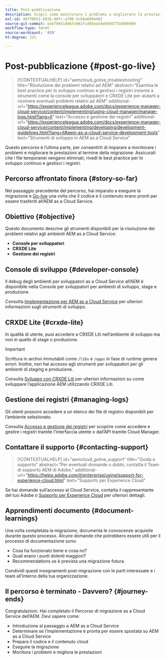 ```yaml
---
title: Post-pubblicazione
description: Scopri come monitorare i problemi e migliorare le prestazioni
exl-id: 487f0b51-501b-48fc-a796-3cb8a6d64462
source-git-commit: a3e79441d46fa961fcd05ea54e84957754890d69
workflow-type: tm+mt
source-wordcount: '459'
ht-degree: 22%

---
```


# Post-pubblicazione {#post-go-live}

>[!CONTEXTUALHELP]
>id="aemcloud_golive_troubleshooting"
>title="Risoluzione dei problemi relativi ad AEM"
>abstract="Esamina le best practice per lo sviluppo continuo e gestisci i registri insieme a strumenti come la console per sviluppatori e CRXDE Lite per aiutarti a risolvere eventuali problemi relativi ad AEM"
>additional-url="https://experienceleague.adobe.com/docs/experience-manager-cloud-service/content/implementing/using-cloud-manager/manage-logs.html?lang=it" text="Accesso e gestione dei registri"
>additional-url="https://experienceleague.adobe.com/docs/experience-manager-cloud-service/content/implementing/developing/development-guidelines.html?lang=it#aem-as-a-cloud-service-development-tools" text="Strumenti di sviluppo in AEM as a Cloud Service"

Questo percorso è l’ultima parte, per consentirti di imparare a monitorare i problemi e migliorare le prestazioni al termine della migrazione. Assicurati che i file temporanei vengano eliminati, rivedi le best practice per lo sviluppo continuo e gestisci i registri.

## Percorso affrontato finora {#story-so-far}

Nel passaggio precedente del percorso, hai imparato a eseguire la migrazione e [Go-live](/help/journey-migration/go-live.md) una volta che il codice e il contenuto erano pronti per essere trasferiti all’AEM as a Cloud Service.

## Obiettivo {#objective}

Questo documento descrive gli strumenti disponibili per la risoluzione dei problemi relativi agli ambienti AEM as a Cloud Service:

* **Console per sviluppatori**
* **CRXDE Lite**
* **Gestione dei registri**

## Console di sviluppo {#developer-console}

Il debug degli ambienti per sviluppatori as a Cloud Service all’AEM è disponibile nella Console per sviluppatori per ambienti di sviluppo, stage e produzione.

Consulta [Implementazione per AEM as a Cloud Service](/help/implementing/developing/introduction/development-guidelines.md#aem-as-a-cloud-service-development-tools) per ulteriori informazioni sugli strumenti di sviluppo.

## CRXDE Lite {#crxde-lite}

In qualità di utente, puoi accedere a CRXDE Liti nell’ambiente di sviluppo ma non in quello di stage o produzione.

>[!IMPORTANT]
>Scrittura in archivi immutabili come `/libs` e `/apps` in fase di runtime genera errori. Inoltre, non hai accesso agli strumenti per sviluppatori per gli ambienti di staging e produzione.

Consulta [Sviluppo con CRXDE Liti](/help/implementing/developing/tools/crxde.md) per ulteriori informazioni su come sviluppare l’applicazione AEM utilizzando CRXDE Liti.

## Gestione dei registri {#managing-logs}

Gli utenti possono accedere a un elenco dei file di registro disponibili per l’ambiente selezionato.

Consulta [Accesso e gestione dei registri](/help/implementing/cloud-manager/manage-logs.md) per scoprire come accedere e gestire i registri tramite l’interfaccia utente o dall’API tramite Cloud Manager.

## Contattare il supporto  {#contacting-support}

>[!CONTEXTUALHELP]
>id="aemcloud_golive_support"
>title="Guida e supporto"
>abstract="Per eventuali domande o dubbi, contatta il Team di supporto AEM di Adobe."
>additional-url="https://helpx.adobe.com/it/enterprise/using/support-for-experience-cloud.html" text="Supporto per Experience Cloud"

Se hai domande sull’accesso al Cloud Service, contatta il rappresentante del tuo Adobe o [Supporto per Experience Cloud](https://helpx.adobe.com/it/enterprise/using/support-for-experience-cloud.html) per ulteriori dettagli.

## Apprendimenti documento {#document-learnings}

Una volta completata la migrazione, documenta le conoscenze acquisite durante questo processo. Alcune domande che potrebbero essere utili per il processo di documentazione sono:

* Cosa ha funzionato bene e cosa no?
* Quali erano i punti dolenti maggiori?
* Recommendations se è prevista una migrazione futura.

Condividi questi insegnamenti post-migrazione con le parti interessate e i team all’interno della tua organizzazione.

## Il percorso è terminato - Davvero? {#journey-ends}

Congratulazioni. Hai completato il Percorso di migrazione as a Cloud Service dell’AEM. Devi sapere come:

* Introduzione al passaggio a AEM as a Cloud Service
* Determinare se l’implementazione è pronta per essere spostata su AEM as a Cloud Service
* Prepara il codice e il contenuto cloud
* Eseguire la migrazione
* Monitora i problemi e migliora le prestazioni
